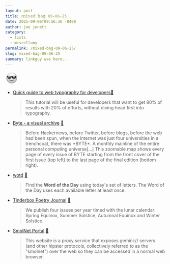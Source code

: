 ```yaml
---
layout: post
title: 𝕞𝕚𝕩𝕖𝕕 𝕓𝕒𝕘 𝟘𝟡-𝟘𝟞-𝟚𝟝
date: 2025-09-06T09:56:36 -0400
author: joe jenett
category:
  - lists
  - miscellany
permalink: /mixed-bag-09-06-25/
slug: mixed-bag-09-06-25
summary: linkguy was here...
---
```

<img class="elguy mtminus-48" src="/images/elguy.png" alt="" width="40">
<ul class="links">
	<li><a title="by Oleh at OlegWock" href="https://sinja.io/blog/web-typography-quick-guide">Quick guide to web typography for developers</a><a title="source" href="https://pinboard.in/u:dbuscher">📌</a><blockquote><p>This tutorial will be useful for developers that want to get 80% of results with 20% of efforts, without diving head first into typography. </p></blockquote></li>
	<li><a href="https://byte.tsundoku.io/">Byte - a visual archive</a> <a title="source" href="https://pinboard.in/u:ihatemornings">📌</a><blockquote><p>Before Hackernews, before Twitter, before blogs, before the web had been spun, when the internet was just four universities in a trenchcoat, there was *BYTE*. A monthly mainline of the entire personal computing universe[...] This zoomable map shows every page of every issue of BYTE starting from the front cover of the first issue (top left) to the last page of the final edition (bottom right).</p></blockquote></li>
	<li><a title="by Matt Schultz" href="https://wotd.is/">wotd</a> <a title="source" href="https://pinboard.in/u:tdjones">📌</a><blockquote><p>Find the <strong>Word of the Day</strong> using today's set of letters. The Word of the Day uses each available letter at least once.</p></blockquote></li>
	<li><a title="Tinderbox Poetry Journal" href="https://tinderboxpoetry.com/">Tinderbox Poetry Journal</a> <a title="source" href="https://pinboard.in/u:ramblinggit">📌</a><blockquote><p>We publish four issues per year timed with the lunar calendar: Spring Equinox, Summer Solstice, Autumnal Equinox and Winter Solstice. </p></blockquote></li>
	<li><a title="by Michael Lazar" href="https://portal.mozz.us/">SmolNet Portal</a> <a title="source" href="https://pinboard.in/u:tdjones">📌</a><blockquote><p>This website is a proxy service that exposes gemini:// servers (and other hipster protocols, collectively referred to as the "smolnet") over the web so they can be accessed in a normal web browser.</p></blockquote></li>
</ul>
<a href="https://brid.gy/publish/mastodon"></a>